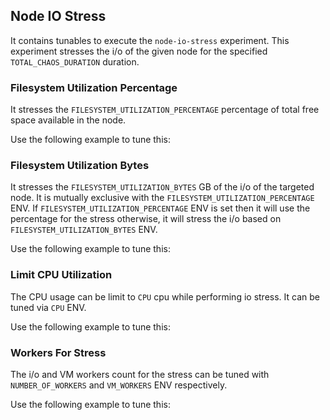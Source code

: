 ## Node IO Stress

It contains tunables to execute the `node-io-stress` experiment. This experiment stresses the i/o of the given node for the specified `TOTAL_CHAOS_DURATION` duration.

### Filesystem Utilization Percentage

It stresses the `FILESYSTEM_UTILIZATION_PERCENTAGE` percentage of total free space available in the node. 

Use the following example to tune this:
<references to the sample manifest>

### Filesystem Utilization Bytes

It stresses the `FILESYSTEM_UTILIZATION_BYTES` GB of the i/o of the targeted node. 
It is mutually exclusive with the `FILESYSTEM_UTILIZATION_PERCENTAGE` ENV. If `FILESYSTEM_UTILIZATION_PERCENTAGE` ENV is set then it will use the percentage for the stress otherwise, it will stress the i/o based on `FILESYSTEM_UTILIZATION_BYTES` ENV.

Use the following example to tune this:
<references to the sample manifest>

### Limit CPU Utilization

The CPU usage can be limit to `CPU` cpu while performing io stress. It can be tuned via `CPU` ENV.

Use the following example to tune this:
<references to the sample manifest>

### Workers For Stress

The i/o and VM workers count for the stress can be tuned with `NUMBER_OF_WORKERS` and `VM_WORKERS` ENV respectively. 

Use the following example to tune this:
<references to the sample manifest>